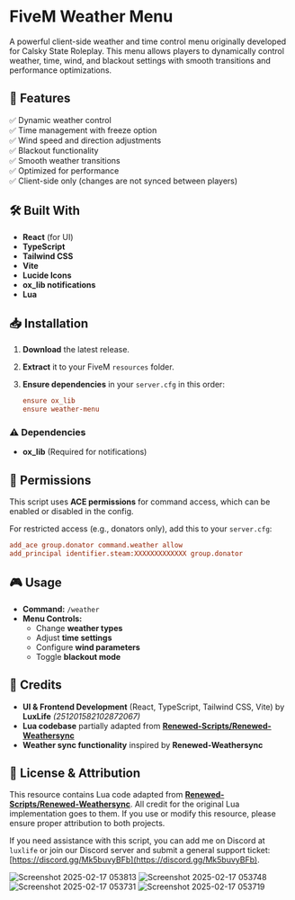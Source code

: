 # FiveM Weather Menu  

A powerful client-side weather and time control menu originally developed for Calsky State Roleplay. This menu allows players to dynamically control weather, time, wind, and blackout settings with smooth transitions and performance optimizations.  

## 🌟 Features  
✅ Dynamic weather control  
✅ Time management with freeze option  
✅ Wind speed and direction adjustments  
✅ Blackout functionality  
✅ Smooth weather transitions  
✅ Optimized for performance  
✅ Client-side only (changes are not synced between players)  

## 🛠️ Built With  
- **React** (for UI)  
- **TypeScript**  
- **Tailwind CSS**  
- **Vite**  
- **Lucide Icons**  
- **ox_lib notifications**  
- **Lua**  

## 📥 Installation  

1. **Download** the latest release.  
2. **Extract** it to your FiveM `resources` folder.  
3. **Ensure dependencies** in your `server.cfg` in this order:  

   ```ini
   ensure ox_lib
   ensure weather-menu
   ```

### ⚠️ Dependencies  
- **ox_lib** (Required for notifications)  

## 🔑 Permissions  

This script uses **ACE permissions** for command access, which can be enabled or disabled in the config.  

For restricted access (e.g., donators only), add this to your `server.cfg`:  

```ini
add_ace group.donator command.weather allow
add_principal identifier.steam:XXXXXXXXXXXXX group.donator
```

## 🎮 Usage  

- **Command:** `/weather`  
- **Menu Controls:**  
  - Change **weather types**  
  - Adjust **time settings**  
  - Configure **wind parameters**  
  - Toggle **blackout mode**  

## 📜 Credits  

- **UI & Frontend Development** (React, TypeScript, Tailwind CSS, Vite) by **LuxLife** *(251201582102872067)*  
- **Lua codebase** partially adapted from **[Renewed-Scripts/Renewed-Weathersync](https://github.com/Renewed-Scripts/Renewed-Weathersync)**  
- **Weather sync functionality** inspired by **Renewed-Weathersync**  

## 📄 License & Attribution  

This resource contains Lua code adapted from **[Renewed-Scripts/Renewed-Weathersync](https://github.com/Renewed-Scripts/Renewed-Weathersync)**. All credit for the original Lua implementation goes to them. If you use or modify this resource, please ensure proper attribution to both projects.  



If you need assistance with this script, you can add me on Discord at `luxlife` or join our Discord server and submit a general support ticket: [https://discord.gg/Mk5buvyBFb](https://discord.gg/Mk5buvyBFb).

![Screenshot 2025-02-17 053813](https://github.com/user-attachments/assets/f380b775-36f0-4077-8992-1552e82daf76)
![Screenshot 2025-02-17 053748](https://github.com/user-attachments/assets/bdc536b0-9f0c-4f7f-bff9-d6e0d7596c9b)
![Screenshot 2025-02-17 053731](https://github.com/user-attachments/assets/05f41a55-46d1-4766-bd04-eb3e4a10abf9)
![Screenshot 2025-02-17 053719](https://github.com/user-attachments/assets/f879afef-5f25-42fe-bd84-dd7618ef4b40)




